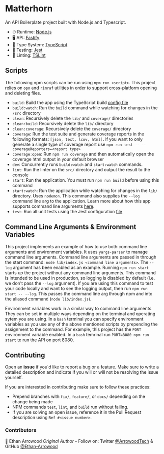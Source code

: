 # Matterhorn

An API Boilerplate project built with Node.js and Typescript.

- ⏱ Runtime: [Node.js](https://nodejs.org/en/)
- 🖥 API: [Fastify](https://www.fastify.io/)
- 🔏 Type System: [TypeScript](https://www.typescriptlang.org/)
- 🧪 Testing: [Jest](https://jestjs.io/)
- 👕 Linting: [TSLint](https://palantir.github.io/tslint/)

## Scripts

The following npm scripts can be run using `npm run <script>`. This project relies on `opn` and `rimraf` utilities in order to support cross-platform opening and deleting files.

- `build`: Build the app using the TypeScript build [config file](tsconfig.json)
- `build:watch`: Run the `build` command while watching for changes in the `/src` directory
- `clean`: Recursively delete the `lib/` and `coverage/` directories
- `clean:build`: Recursively delete the `lib/` directory
- `clean:coverage`: Recursively delete the `coverage/` directory
- `coverage`: Run the test suite and generate coverage reports in the following formats: `[json, text, lcov, html]`. If you want to only generate a single type of coverage report use `npm run test -- --coverageReporters=<report type>`
- `coverage:open`: Run `npm run coverage` and then automatically open the coverage html output in your default browser
- `dev`: Concurrently runs `build:watch` and `start:watch` commands.
- `lint`: Run the linter on the `src/` directory and output the result to the console
- `start`: Run the application. You must run `npm run build` before using this command
- `start:watch`: Run the application while watching for changes in the `lib/` directory. Uses `nodemon`. This command also supplies the `--log` command line arg to the application. Learn more about how this app supports command line arguments [here](#command-line-arguments).
- `test`: Run all unit tests using the Jest configuration [file](jest.config.js)

## Command Line Arguments & Environment Variables

This project implements an example of how to use both command line arguments and environment variables. It uses `yargs-parser` to manage command line arguments. Command line arguments are passed in through the start command: `node lib/index.js <command line arguments>`. The `--log` argument has been enabled as an example. Running `npm run start` starts up the project without any command line arguments. This command is intended to be used in production, so logging is disabled by default (i.e. we don't pass the `--log` argument). If you are using this command to test your code locally and want to see the logging output, then run `npm run start -- --log`. This passes the command line arg through npm and into the aliased command (`node lib/index.js`). 

Environment variables work in a similar way to command line arguments. They can be set in multiple ways depending on the terminal and operating sytem you are using. In a `bash` terminal you can specify environment variables as you use any of the above mentioned scripts by prepending the assignment to the command. For example, this project has the `PORT` environment variable enabled. In a `bash` temrinal run `PORT=8080 npm run start` to run the API on port 8080.

## Contributing

Open an **issue** if you'd like to report a bug or a feature. Make sure to write a detailed description and indicate if you will or will not be resolving the issue yourself.

If you are interested in contributing make sure to follow these practices:
- Prepend branches with `fix/`, `feature/`, or `docs/` depending on the change being made
- NPM commands `test`, `lint`, and `build` run without failing. 
- If you are solving an open issue, reference it in the Pull Request description using `Ref #<issue number>`.

### Contributors
🦉 Ethan Arrowood _Original Author_ - Follow on: Twitter [@ArrowoodTech](https://twitter.com/arrowoodtech) & GitHub [@Ethan-Arrowood](https://github.com/Ethan-Arrowood/)
